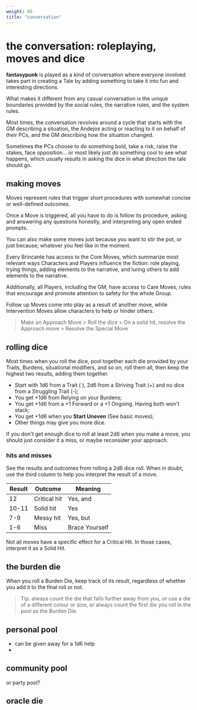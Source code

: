 ```yaml
---
weight: 06
title: "conversation"
---
```


# the conversation: roleplaying, moves and dice

**fantasypunk** is played as a kind of conversation where everyone involved takes part in creating a Tale by adding something to take it into fun and interesting directions.

What makes it different from any casual conversation is the unique boundaries provided by the social rules, the narrative rules, and the system rules.

Most times, the conversation revolves around a cycle that starts with the GM describing a situation, the Andejos acting or reacting to it on behalf of their PCs, and the GM describing how the situation changed.

Sometimes the PCs choose to do something bold, take a risk, raise the stakes, face opposition... or most likely just do something cool to see what happens, which usually results in asking the dice in what direction the tale should go.

## making moves

Moves represent rules that trigger short procedures with somewhat concise or well-defined outcomes.

Once a Move is triggered, all you have to do is follow its procedure, asking and answering any questions honestly, and interpreting any open ended prompts.

You can also make some moves just because you want to stir the pot, or just because; whatever you feel like in the moment.

Every Brincante has access to the Core Moves, which summarize most relevant ways Characters and Players influence the fiction: role playing, trying things, adding elements to the narrative, and luring others to add elements to the narrative.

Additionally, all Players, including the GM, have access to Care Moves, rules that encourage and promote attention to safety for the whole Group.

Follow up Moves come into play as a result of another move, while Intervention Moves allow characters to help or hinder others.

> Make an Approach Move > Roll the dice > On a solid hit, resolve the Approach move > Resolve the Special Move

## rolling dice

Most times when you roll the dice, pool together each die provided by your Traits, Burdens, situational modifiers, and so on, roll them all, then keep the highest two results, adding them together.

- Start with 1d6 from a Trait ( ), 2d6 from a Striving Trait (+) and no dice from a Struggling Trait (-);
- You get +1d6 from Relying on your Burdens;
- You get +1d6 from a +1 Forward or a +1 Ongoing. Having both won't stack;
- You get +1d6 when you **Start Uneven** (See basic moves);
- Other things may give you more dice.

If you don't get enough dice to roll at least 2d6 when you make a move, you should just consider it a miss, or maybe reconsider your approach.

### hits and misses

See the results and outcomes from rolling a 2d6 dice roll. When in doubt, use the third column to help you interpret the result of a move.

Result | Outcome      | Meaning
-------|--------------|---------------
12     | Critical hit | Yes, and
10-11  | Solid hit    | Yes
7-9    | Messy hit    | Yes, but
1-6    | Miss         | Brace Yourself

Not all moves have a specific effect for a Critical Hit. In those cases, interpret it as a Solid Hit.

## the burden die

When you roll a Burden Die, keep track of its result, regardless of whether you add it to the final roll or not.

> Tip: always count the die that falls further away from you, or use a die of a different colour or size, or always count the first die you roll in the pool as the Burden Die.

## personal pool
- can be given away for a 1d6 help
- 

## community pool

or party pool?

## oracle die